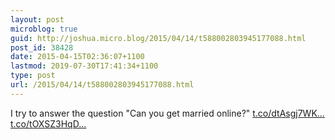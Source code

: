 ```yaml
---
layout: post
microblog: true
guid: http://joshua.micro.blog/2015/04/14/t588002803945177088.html
post_id: 38428
date: 2015-04-15T02:36:07+1100
lastmod: 2019-07-30T17:41:34+1100
type: post
url: /2015/04/14/t588002803945177088.html
---
```

I try to answer the question "Can you get married online?" [t.co/dtAsgj7WK...](http://t.co/dtAsgj7WKJ) [t.co/tOXSZ3HqD...](http://t.co/tOXSZ3HqDQ)
